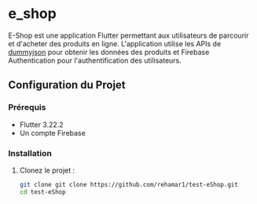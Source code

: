 # e_shop

E-Shop est une application Flutter permettant aux utilisateurs de parcourir et d'acheter des produits en ligne. L'application utilise les APIs de [dummyjson](https://dummyjson.com/) pour obtenir les données des produits et Firebase Authentication pour l'authentification des utilisateurs.

## Configuration du Projet

### Prérequis

- Flutter 3.22.2
- Un compte Firebase

### Installation

1. Clonez le projet :

   ```bash
   git clone git clone https://github.com/rehamar1/test-eShop.git
   cd test-eShop
